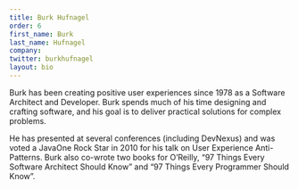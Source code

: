 ```yaml
---
title: Burk Hufnagel
order: 6
first_name: Burk
last_name: Hufnagel
company:
twitter: burkhufnagel
layout: bio
---
```

Burk has been creating positive user experiences since 1978 as a Software Architect and Developer. Burk spends much of his time designing and crafting software, and his goal is to deliver practical solutions for complex problems.

He has presented at several conferences (including DevNexus) and was voted a JavaOne Rock Star in 2010 for his talk on User Experience Anti-Patterns. Burk also co-wrote two books for O’Reilly, “97 Things Every Software Architect Should Know” and “97 Things Every Programmer Should Know”.
